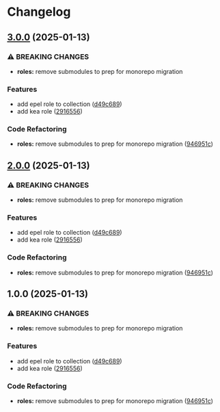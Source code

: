 # Changelog

## [3.0.0](https://github.com/syaghoubi00/ansible-collection-homelab/compare/v2.0.0...v3.0.0) (2025-01-13)


### ⚠ BREAKING CHANGES

* **roles:** remove submodules to prep for monorepo migration

### Features

* add epel role to collection ([d49c689](https://github.com/syaghoubi00/ansible-collection-homelab/commit/d49c689ae747d5ea214002ec2cf8d9bf037cc463))
* add kea role ([2916556](https://github.com/syaghoubi00/ansible-collection-homelab/commit/2916556c14edb998e1f8bd477d45ec984785dde5))


### Code Refactoring

* **roles:** remove submodules to prep for monorepo migration ([946951c](https://github.com/syaghoubi00/ansible-collection-homelab/commit/946951c685646de6df3ca5233b73fd8ad65156f6))

## [2.0.0](https://github.com/syaghoubi00/ansible-collection-homelab/compare/v1.0.0...v2.0.0) (2025-01-13)


### ⚠ BREAKING CHANGES

* **roles:** remove submodules to prep for monorepo migration

### Features

* add epel role to collection ([d49c689](https://github.com/syaghoubi00/ansible-collection-homelab/commit/d49c689ae747d5ea214002ec2cf8d9bf037cc463))
* add kea role ([2916556](https://github.com/syaghoubi00/ansible-collection-homelab/commit/2916556c14edb998e1f8bd477d45ec984785dde5))


### Code Refactoring

* **roles:** remove submodules to prep for monorepo migration ([946951c](https://github.com/syaghoubi00/ansible-collection-homelab/commit/946951c685646de6df3ca5233b73fd8ad65156f6))

## 1.0.0 (2025-01-13)


### ⚠ BREAKING CHANGES

* **roles:** remove submodules to prep for monorepo migration

### Features

* add epel role to collection ([d49c689](https://github.com/syaghoubi00/ansible-collection-homelab/commit/d49c689ae747d5ea214002ec2cf8d9bf037cc463))
* add kea role ([2916556](https://github.com/syaghoubi00/ansible-collection-homelab/commit/2916556c14edb998e1f8bd477d45ec984785dde5))


### Code Refactoring

* **roles:** remove submodules to prep for monorepo migration ([946951c](https://github.com/syaghoubi00/ansible-collection-homelab/commit/946951c685646de6df3ca5233b73fd8ad65156f6))
